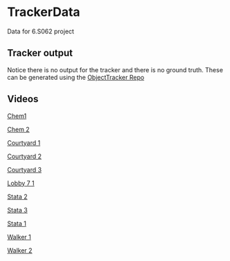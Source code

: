 # TrackerData
Data for 6.S062 project

## Tracker output
Notice there is no output for the tracker and there is no ground truth. These can be generated using the [ObjectTracker Repo](https://github.com/hariharsubramanyam/ObjectTracker)

## Videos
[Chem1](https://youtu.be/Udk7YJRnn10)

[Chem 2](https://youtu.be/ve-GIy26XYM)

[Courtyard 1](https://youtu.be/Dpw7Vo7aC68)

[Courtyard 2](https://youtu.be/qC4Af6ba8Ns)

[Courtyard 3](https://youtu.be/Ofxjbkb28Ns)

[Lobby 7 1](https://youtu.be/pZX60MjFRO8)

[Stata 2](https://youtu.be/KpioBkLc0No)

[Stata 3](https://youtu.be/3UhKfJ0Wzlw)

[Stata 1](https://youtu.be/zauSJ2zwwK8)

[Walker 1](https://youtu.be/h7KifH5u3Ag)

[Walker 2](https://youtu.be/RobNPXkgszc)
